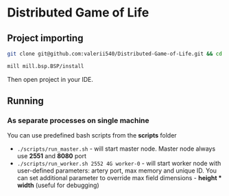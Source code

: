 # Distributed Game of Life

## Project importing
```sh
git clone git@github.com:valerii540/Distributed-Game-of-Life.git && cd Distributed-Game-of-Life
```
```sh
mill mill.bsp.BSP/install
```
Then open project in your IDE.

## Running
### As separate processes on single machine
You can use predefined bash scripts from the **scripts** folder
- `./scripts/run_master.sh` - will start master node. Master node always use **2551** and **8080** port
- `./scripts/run_worker.sh 2552 4G worker-0` - will start worker node with user-defined parameters: artery port, max memory and unique ID.
You can set additional parameter to override max field dimensions - **height \* width** (useful for debugging) 